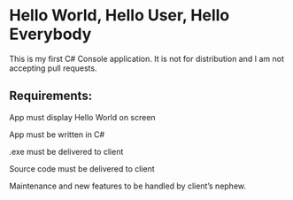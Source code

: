 # Hello World, Hello User, Hello Everybody

This is my first C# Console application. It is not for distribution and I am not accepting pull requests.

## Requirements:
App must display Hello World on screen

App must be written in C#

.exe must be delivered to client

Source code must be delivered to client

Maintenance and new features to be handled by client’s nephew.
   

